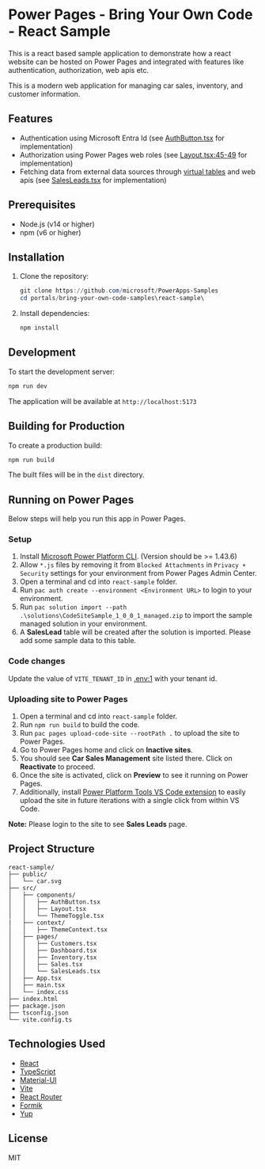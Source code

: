 # Power Pages - Bring Your Own Code - React Sample

This is a react based sample application to demonstrate how a react website can be hosted on Power Pages and integrated with features like authentication, authorization, web apis etc.

This is a modern web application for managing car sales, inventory, and customer information.

## Features

- Authentication using Microsoft Entra Id (see [AuthButton.tsx](src/components/AuthButton.tsx) for implementation)
- Authorization using Power Pages web roles (see [Layout.tsx:45-49](src/components/Layout.tsx#L45-L49) for implementation)
- Fetching data from external data sources through [virtual tables](https://learn.microsoft.com/power-pages/configure/virtual-tables) and web apis (see [SalesLeads.tsx](src/pages/SalesLeads.tsx#L30-L63) for implementation)

## Prerequisites

- Node.js (v14 or higher)
- npm (v6 or higher)

## Installation

1. Clone the repository:

    ```powershell
    git clone https://github.com/microsoft/PowerApps-Samples
    cd portals/bring-your-own-code-samples\react-sample\
    ```

1. Install dependencies:

    ```powershell
    npm install
    ```

## Development

To start the development server:

```powershell
npm run dev
```

The application will be available at `http://localhost:5173`

## Building for Production

To create a production build:

```powershell
npm run build
```

The built files will be in the `dist` directory.

## Running on Power Pages

Below steps will help you run this app in Power Pages.

### Setup

1. Install [Microsoft Power Platform CLI](https://learn.microsoft.com/power-platform/developer/cli/introduction?tabs=windows#install-microsoft-power-platform-cli). (Version should be >= 1.43.6)
1. Allow `*.js` files by removing it from `Blocked Attachments` in `Privacy + Security` settings for your environment from Power Pages Admin Center.
1. Open a terminal and cd into `react-sample` folder.
1. Run `pac auth create --environment <Environment URL>` to login to your environment.
1. Run `pac solution import --path .\solutions\CodeSiteSample_1_0_0_1_managed.zip` to import the sample managed solution in your environment.
1. A **SalesLead** table will be created after the solution is imported. Please add some sample data to this table.

### Code changes

Update the value of `VITE_TENANT_ID` in [.env:1](.env#L1) with your tenant id.

### Uploading site to Power Pages

1. Open a terminal and cd into `react-sample` folder.
1. Run `npm run build` to build the code.
1. Run `pac pages upload-code-site --rootPath .` to upload the site to Power Pages.
1. Go to Power Pages home and click on **Inactive sites**.
1. You should see **Car Sales Management** site listed there. Click on **Reactivate** to proceed.
1. Once the site is activated, click on **Preview** to see it running on Power Pages.
1. Additionally, install [Power Platform Tools VS Code extension](https://aka.ms/power-platform-vscode) to easily upload the site in future iterations with a single click from within VS Code.

**Note:** Please login to the site to see **Sales Leads** page.

## Project Structure

```text
react-sample/
├── public/
│   └── car.svg
├── src/
│   ├── components/
│   │   ├── AuthButton.tsx
│   │   ├── Layout.tsx
│   │   └── ThemeToggle.tsx
|   ├── context/
│   │   ├── ThemeContext.tsx
│   ├── pages/
│   │   ├── Customers.tsx
│   │   ├── Dashboard.tsx
│   │   ├── Inventory.tsx
│   │   ├── Sales.tsx
│   │   └── SalesLeads.tsx
│   ├── App.tsx
│   ├── main.tsx
│   └── index.css
├── index.html
├── package.json
├── tsconfig.json
└── vite.config.ts
```

## Technologies Used

- [React](https://react.dev/)
- [TypeScript](https://www.typescriptlang.org/)
- [Material-UI](https://mui.com/material-ui/getting-started/installation/)
- [Vite](https://vite.dev/guide/)
- [React Router](https://reactrouter.com/)
- [Formik](https://formik.org/)
- [Yup](https://github.com/jquense/yup)

## License

MIT
